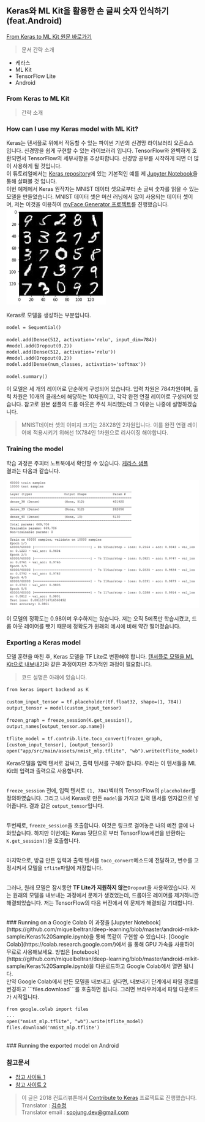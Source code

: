 ## Keras와 ML Kit을 활용한 손 글씨 숫자 인식하기(feat.Android)
[From Keras to ML Kit 원문 바로가기](https://proandroiddev.com/from-keras-to-ml-kit-eeaf578a01df)
> 문서 간략 소개

* 케라스
* ML Kit
* TensorFlow Lite
* Android

### From Keras to ML Kit
> 간략 소개


### How can I use my Keras model with ML Kit?
Keras는 텐서플로 위에서 작동할 수 있는 파이썬 기반의 신경망 라이브러리 오픈소스 입니다. 신경망을 쉽게 구현할 수 있는 라이브러리 입니다. TensorFlow와 완벽하게 호환되면서 TensorFlow의 세부사항을 추상화합니다. 신경망  공부를 시작하게 되면 더 많이 사용하게 될 것입니다.
<br>
이 튜토리얼에서는 [Keras repository](https://github.com/keras-team/keras/blob/master/examples/mnist_mlp.py)에 있는 기본적인 예를 제 [Jupyter Notebook](https://github.com/miquelbeltran/deep-learning/blob/master/android-mlkit-sample/Keras%20Sample.ipynb)을 통해 살펴볼 것 입니다.
<br>
이번 예제에서 Keras 원작자는 MNIST 데이터 셋으로부터 손 글씨 숫자를 읽을 수 있는 모델을 만들었습니다. MNIST 데이터 셋은 머신 러닝에서 많이 사용되는 데이터 셋이며, 저는 이것을 이용하여 [myFace Generator 프로젝트](https://proandroiddev.com/deep-learning-nd-face-generator-fa92ddbb8c4a)를 진행했습니다.
<br>
![](./media/106_1.png)


Keras로 모델을 생성하는 부분입니다.
```
model = Sequential()

model.add(Dense(512, activation='relu', input_dim=784))
#model.add(Dropout(0.2))
model.add(Dense(512, activation='relu'))
#model.add(Dropout(0.2))
model.add(Dense(num_classes, activation='softmax'))

model.summary()
```

이 모델은 세 개의 레이어로 단순하게 구성되어 있습니다. 입력 차원은 784차원이며, 출력 차원은 10개의 클래스에 해당하는 10차원이고, 각각 완전 연결 레이어로 구성되어 있습니다.
참고로 원본 샘플의 드롭 아웃은 주석 처리했는데 그 이유는 나중에 설명하겠습니다.
> MNIST데이터 셋의 이미지 크기는 28X28인 2차원입니다. 이를 완전 연결 레이어에 적용시키기 위해선 1X784인 1차원으로 리사이징 해야합니다.

### Training the model
학습 과정은 주피터 노트북에서 확인할 수 있습니다. [케라스 샘플](https://github.com/miquelbeltran/deep-learning/blob/master/android-mlkit-sample/Keras%20Sample.ipynb)
<br>
결과는 다음과 같습니다.

![](./media/106_2.png)

이 모델의 정확도는 0.98이며 우수하지는 않습니다. 저는 오직 5에폭만 학습시켰고, 드롭 아웃 레이어를 뺏기 때문에 정확도가 원래의 예시에 비해 약간 떨어졌습니다.

### Exporting a Keras model
모델 훈련을 마친 후, Keras 모델을 TF Lite로 변환해야 합니다. [텐서플로 모델을 ML Kit으로 내보내기](https://proandroiddev.com/exporting-tensorflow-models-to-ml-kit-bce13b914f31)와 같은 과정이지만 추가적인 과정이 필요합니다. <br>

> 코드 설명은 아래에 있습니다.

```
from keras import backend as K

custom_input_tensor = tf.placeholder(tf.float32, shape=(1, 784))
output_tensor = model(custom_input_tensor)

frozen_graph = freeze_session(K.get_session(), output_names[output_tensor.op.name])

tflite_model = tf.contrib.lite.toco_convert(frozen_graph,[custom_input_tensor], [output_tensor])
open("app/src/main/assets/nmist_mlp.tflite", "wb").write(tflite_model)
```

Keras모델을 입력 텐서로 감싸고, 출력 텐서를 구해야 합니다. 우리는 이 텐서들을 ML Kit의 입력과 출력으로 사용합니다.

<br>```freeze_session``` 전에, 입력 텐서로 ```(1, 784)```벡터의 TensorFlow의 ```placeholder```를 정의하였습니다. 그리고 나서 Keras로 만든 ```model```을 가지고 입력 텐서를 인자값으로 넣어줍니다. 결과 값은 ```output_tensor```입니다.

<br>두번째로, ```freeze_session```을 호출합니다. 이것은 링크로 걸어놓은 나의 예전 글에 나와있습니다. 하지만 이번에는 Keras 뒷단으로 부터 TensorFlow세션을 반환하는 ```K.get_session()```을 호출합니다.

<br>마지막으로, 방금 만든 입력과 출력 텐서를 ```toco_convert```메소드에 전달하고, 변수를 고정시켜서 모델을 ```tflite```파일에 저장합니다.

<br>그러나, 원래 모델은 잠시동안 **TF Lite가 지원하지 않는**```Dropout```을 사용하였습니다. 저는 원래의 모델을 내보내는 과정에서 문제가 생겼었는데, 드롭아웃 레이어를 제거하니깐 해결되었습니다. 저는 TensorFlow의 다음 버전에서 이 문제가 해결되길 기대합니다.

<br>
### Running on a Google Colab
이 과정을 [Jupyter Notebook](https://github.com/miquelbeltran/deep-learning/blob/master/android-mlkit-sample/Keras%20Sample.ipynb)을 통해 똑같이 구현할 수 있습니다. [Google Colab](https://colab.research.google.com/)에서 을 통해  GPU 가속을 사용하여 무료로 사용해보세요. 방법은 [notebook](https://github.com/miquelbeltran/deep-learning/blob/master/android-mlkit-sample/Keras%20Sample.ipynb)을 다운로드하고 Google Colab에서 열면 됩니다.
<br>
만약 Google Colab에서 만든 모델을 내보내고 싶다면, 내보내기 단계에서 파일 경로를 변경하고 ```files.download```를 호출하면 됩니다. 그러면 브라우저에서 파일 다운로드가 시작됩니다.
<br>

```
from google.colab import files
...
open("nmist_mlp.tflite", "wb").write(tflite_model)
files.download('nmist_mlp.tflite')
```
<br>
### Running the exported model on Android

### 참고문서
* [참고 사이트 1]()
* [참고 사이트 2]()

> 이 글은 2018 컨트리뷰톤에서 [Contribute to Keras](https://github.com/KerasKorea/KEKOxTutorial) 프로젝트로 진행했습니다. <br>
> Translator : [김수정](https://github.com/SooDevv) <br>
> Translator email : [soojung.dev@gmail.com](soojung.dev@gmail.com)
